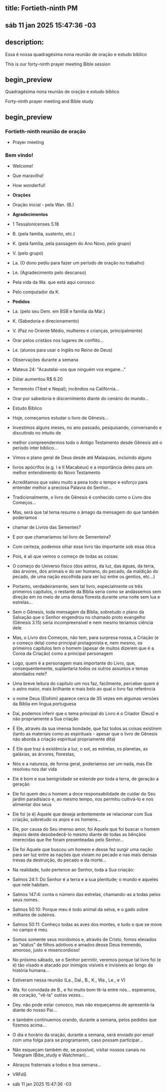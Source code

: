 ## title: Fortieth-ninth PM

## sáb 11 jan 2025 15:47:36 -03

## description:

Essa é nossa quadragésima nona reunião de oração e estudo bíblico

This is our forty-ninth prayer meeting Bible session

## begin_preview

Quadragésima nona reunião de oração e estudo bíblico

Forty-ninth prayer meeting and Bible study

## begin_preview

### Fortieth-ninth reunião de oração

- Prayer meeting

### Bem vindo!

- Welcome!
- Que maravilha!
- How wonderful!

- **Orações**
 
- Oração inicial - pela Wan. (B.)
 
- **Agradecimentos**

- 1 Tessalonicenses 5.18 
- B. (pela família, sustento, etc.) 
- K. (pela família, pela passagem do Ano Novo, pelo grupo)
- V. (pelo grupo)
- La. (O dono pediu para fazer um período de oração no trabalho)
- Le. (Agradecimento pelo descanso) 
- Pela vida da Wa. que está aqui conosco
- Pelo computador da K.

- **Pedidos**

- La. (pelo seu Dem. em BSB e família da Már.)
- K. (Sabedoria e direcionamento) 
- V. (Paz no Oriente Médio, mulheres e crianças, principalmente) 
- Orar pelos cristãos nos lugares de conflito...
- Le. (alunos para usar o Inglês no Reino de Deus)

- Observações durante a semana
- Mateus 24: "Acautelai-vos que ninguém vos engane..."
- Dólar aumentou R$ 6.20
- Terremoto (Tibet e Nepal); incêndios na Califórnia...
- Orar por sabedoria e discernimento diante do cenário do mundo... 

- Estudo Bíblico
 
- Hoje, começamos estudar o livro de Gênesis...
- Investimos alguns meses, no ano passado, pesquisando, conversando e discutindo no intuito de
- melhor compreendermos todo o Antigo Testamento desde Gênesis até o período inter bíblico...
- Vimos o plano geral de Deus desde até Malaquias, incluindo alguns 
- livros apócrifos (e.g. I e II Macabeus) e a importância deles para um melhor entendimento do Novo
Testamento
- Acreditamos que valeu muito a pena todo o tempo e esforço para entender
melhor a preciosa Palavra do Senhor...

- Tradicionalmente, o livro de Gênesis é conhecido como o Livro dos Começos...
- Mas, será que tal tema resume o âmago da mensagem do que também poderíamos
- chamar de Livros das Sementes?
- E por que chamaríamos tal livro de Sementeira?
- Com certeza, podemos olhar esse livro tão importante sob essa ótica
- Pois, é ali que vemos o começo de todas as coisas:
- O começo do Universo físico (dos astros, da luz, das águas, da terra, das árvores, dos
animais e do ser humano, do pecado, da maldição do pecado, de uma nação
escolhida para ser luz entre os gentios, etc...) 
- Portanto, verdadeiramente, sem tal livro, especialmente os três primeiros
capítulos, o restante da Bíblia seria como se andássemos sem direção em no meio
de uma densa floresta durante uma noite sem lua e estrelas...
- Sem o Gênesis, toda mensagem da Bíblia, sobretudo o plano da Salvação que o
Senhor engendrou no chamado proto evangelho (Gênesis 3.15) seria incompreensível
e nem mesmo teríamos ciência dele 
- Mas, o Livro dos Começos, não tem, para surpresa nossa, a Criação (e o começo
dela) como principal protagonista e, nem mesmo, os primeiros capítulos tem o homem (apesar
de muitos dizerem que é a Coroa da Criação) como a principal personagem 
- Logo, quem é a personagem mais importante do Livro, que, consequentemente,
suplantaria todos os outros assuntos e temas abordados nele?
- Uma breve leitura do capítulo um nos faz, facilmente, perceber quem é o astro
maior, mais brilhante e mais belo ao qual o livro faz referência
- o nome Deus (Elohim) aparece cerca de 35 vezes em algumas versões da Bíblia em
língua portuguesa
- Daí, podemos inferir que o tema principal do Livro é o Criador (Deus) e não
propriamente a Sua criação
- É Ele, através da sua imensa bondade, que faz todos as coisas existirem (tanto
as materiais como as espirituais - apesar que o livro de Gênesis não aborda a
criação espiritual propriamente dita)
- É Ele que traz à existência a luz, o sol, as estrelas, os planetas, as galáxias, as árvores, florestas,
- Nós e a natureza, de forma geral, poderíamos ser um nada, mas Ele resolveu nos
dar vida 
- Ele é bom e sua benignidade se estende por toda a terra, de geração a geração
- Ele foi quem deu o homem a doce responsabilidade de cuidar do Seu jardim
paradisíaco e, ao mesmo tempo, nos permitiu cultivá-lo e nos alimentar dos seus
- Ele foi (e é) Aquele que deseja ardentemente se relacionar com Sua criação,
sobretudo os anjos e os homens...
- Ele, por causa do Seu imenso amor, foi Aquele que foi buscar o homem depois
deste desobedecê-lo mesmo diante de todas as bênçãos imerecidas que lhe foram
presenteadas pelo Senhor... 
- Ele foi Aquele que buscou um homem e desse fez surgir uma nação para ser luz
entre as nações que viviam no pecado e nas mais densas trevas da destruição, do
pecado e da morte...
- Na realidade, tudo pertence ao Senhor, toda a Sua criação: 
- Salmos 24:1: Do Senhor é a terra e a sua plenitude; o mundo e aqueles que nele habitam.
- Salmos 147:4: conta o número das estrelas, chamando-as a todas pelos seus nomes.
- Salmos 50:10: Porque meu é todo animal da selva, e o gado sobre milhares de outeiros.
- Salmos 50:11: Conheço todas as aves dos montes, e tudo o que se move no campo é meu.
- Somos somente seus mordomos e, através de Cristo, fomos elevados ao "status"
de filhos adotivos e amados desse Deus tremendo, amoroso, justo e
misericordioso!

- No próximo sábado, se o Senhor permitir, veremos porque tal livro foi (e é) tão visado
e atacado por inimigos visíveis e invisíveis ao longo da história humana...

- Estiveram nessa reunião (La., Dal., B., K., Wa., Le., e V)
- Wa. foi convidada de B., e foi muito bom tê-la entre nós... esperamos, de
coração, "vê-la" outras vezes...
- Dey. não pode estar conosco, mas não esqueçamos de apresentá-la diante do
nosso Pai...
- e também continuemos orando, durante a semana, pelos pedidos que fizemos
acima...
- O dia e horário da oração, durante a semana, será enviado por email com uma
folga para se programarem, caso possam participar... 
- Não esqueçam também de, se possível, visitar nossos canais no Telegram
(Bibe_study e Watchman)...
- Abraços fraternais a todos e boa semana...
 
- VRFdS
- sáb 11 jan 2025 15:47:36 -03
 
